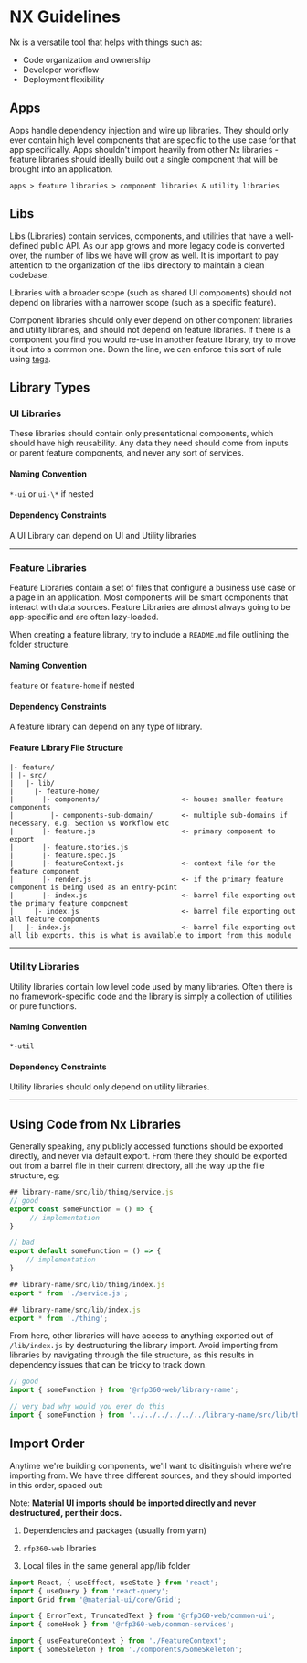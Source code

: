 # NX Guidelines

Nx is a versatile tool that helps with things such as:

- Code organization and ownership
- Developer workflow
- Deployment flexibility

## Apps

Apps handle dependency injection and wire up libraries. They should only ever contain high level components that are specific to the use case for that app specifically. Apps shouldn't import heavily from other Nx libraries - feature libraries should ideally build out a single component that will be brought into an application.

`apps > feature libraries > component libraries & utility libraries`

## Libs

Libs (Libraries) contain services, components, and utilities that have a well-defined public API. As our app grows and more legacy code is converted over, the number of libs we have will grow as well. It is important to pay attention to the organization of the libs directory to maintain a clean codebase.

Libraries with a broader scope (such as shared UI components) should not depend on libraries with a narrower scope (such as a specific feature).

Component libraries should only ever depend on other component libraries and utility libraries, and should not depend on feature libraries. If there is a component you find you would re-use in another feature library, try to move it out into a common one. Down the line, we can enforce this sort of rule using [tags](https://nx.dev/latest/react/structure/monorepo-tags).

## Library Types

### UI Libraries

These libraries should contain only presentational components, which should have high reusability. Any data they need should come from inputs or parent feature components, and never any sort of services.

#### **Naming Convention**

`*-ui` or `ui-\*` if nested

#### **Dependency Constraints**

A UI Library can depend on UI and Utility libraries

---

### Feature Libraries

Feature Libraries contain a set of files that configure a business use case or a page in an application. Most components will be smart ocmponents that interact with data sources. Feature Libraries are almost always going to be app-specific and are often lazy-loaded.

When creating a feature library, try to include a `README.md` file outlining the folder structure. 

#### **Naming Convention**

`feature` or `feature-home` if nested

#### **Dependency Constraints**

A feature library can depend on any type of library.

#### **Feature Library File Structure**

```
|- feature/
| |- src/
|   |- lib/
|     |- feature-home/
|       |- components/                    <- houses smaller feature components
|         |- components-sub-domain/       <- multiple sub-domains if necessary, e.g. Section vs Workflow etc
|       |- feature.js                     <- primary component to export
|       |- feature.stories.js
|       |- feature.spec.js
|       |- featureContext.js              <- context file for the feature component
|       |- render.js                      <- if the primary feature component is being used as an entry-point
|       |- index.js                       <- barrel file exporting out the primary feature component
|     |- index.js                         <- barrel file exporting out all feature components
|   |- index.js                           <- barrel file exporting out all lib exports. this is what is available to import from this module
```

---

### Utility Libraries

Utility libraries contain low level code used by many libraries. Often there is no framework-specific code and the library is simply a collection of utilities or pure functions.

#### **Naming Convention**

`*-util` 

#### **Dependency Constraints**

Utility libraries should only depend on utility libraries.

---

## Using Code from Nx Libraries

Generally speaking, any publicly accessed functions should be exported directly, and never via default export. From there they should be exported out from a barrel file in their current directory, all the way up the file structure, eg:

```javascript
## library-name/src/lib/thing/service.js
// good
export const someFunction = () => {
     // implementation
}

// bad
export default someFunction = () => {
    // implementation
}
```

```javascript
## library-name/src/lib/thing/index.js
export * from './service.js';
```

```javascript
## library-name/src/lib/index.js
export * from './thing';
```

From here, other libraries will have access to anything exported out of `/lib/index.js` by destructuring the library import. Avoid importing from libraries by navigating through the file structure, as this results in dependency issues that can be tricky to track down.

```javascript
// good
import { someFunction } from '@rfp360-web/library-name';

// very bad why would you ever do this
import { someFunction } from '../../../../../../library-name/src/lib/thing/service.js';
```

## Import Order

Anytime we're building components, we'll want to disitinguish where we're importing from. We have three different sources, and they should imported in this order, spaced out:

Note: **Material UI imports should be imported directly and never destructured, per their docs.**

1. Dependencies and packages (usually from yarn)

2. `rfp360-web` libraries

3. Local files in the same general app/lib folder

```javascript
import React, { useEffect, useState } from 'react';
import { useQuery } from 'react-query';
import Grid from '@material-ui/core/Grid';

import { ErrorText, TruncatedText } from '@rfp360-web/common-ui';
import { someHook } from '@rfp360-web/common-services';

import { useFeatureContext } from './FeatureContext';
import { SomeSkeleton } from './components/SomeSkeleton';
```
